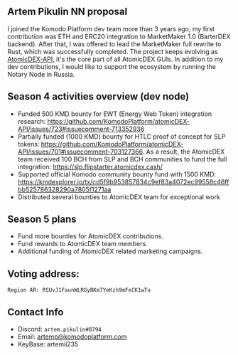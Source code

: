 ## Artem Pikulin NN proposal

I joined the Komodo Platform dev team more than 3 years ago, my first contribution was ETH and ERC20 integration to MarketMaker 1.0 (BarterDEX backend).
After that, I was offered to lead the MarketMaker full rewrite to Rust, which was successfully completed.
The project keeps evolving as [AtomicDEX-API](https://github.com/KomodoPlatform/atomicDEX-API), it's the core part of all AtomicDEX GUIs.
In addition to my dev contributions, I would like to support the ecosystem by running the Notary Node in Russia.

## Season 4 activities overview (dev node)

* Funded 500 KMD bounty for EWT (Energy Web Token) integration research: https://github.com/KomodoPlatform/atomicDEX-API/issues/723#issuecomment-713352936
* Partially funded (1000 KMD) bounty for HTLC proof of concept for SLP tokens: https://github.com/KomodoPlatform/atomicDEX-API/issues/701#issuecomment-703127366. As a result, the AtomicDEX team received 100 BCH from SLP and BCH communities to fund the full integration: https://slp.flipstarter.atomicdex.cash/
* Supported official Komodo community bounty fund with 1500 KMD: https://kmdexplorer.io/tx/cd5f9b953857834c9ef83a4072ec99558c46ffbb525786328290a7805f1271aa
* Distributed several bounties to AtomicDEX team for exceptional work

## Season 5 plans

* Fund more bounties for AtomicDEX contributions.
* Fund rewards to AtomicDEX team members.
* Additional funding of AtomicDEX related marketing campaigns.

## Voting address:

```
Region AR: RSUvJ1FaunWLRGyBKm7YeKzh9mFeCK1wTu
```

## Contact Info

* Discord: `artem.pikulin#0794`
* Email: artemp@komodoplatform.com
* KeyBase: artemii235